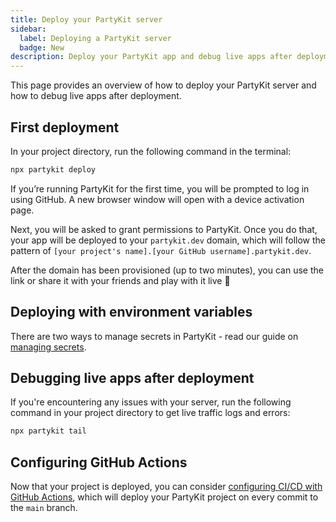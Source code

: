 ```yaml
---
title: Deploy your PartyKit server
sidebar:
  label: Deploying a PartyKit server
  badge: New
description: Deploy your PartyKit app and debug live apps after deployment
---
```


This page provides an overview of how to deploy your PartyKit server and how to debug live apps after deployment.

## First deployment

In your project directory, run the following command in the terminal:

```bash
npx partykit deploy
```

If you’re running PartyKit for the first time, you will be prompted to log in using GitHub. A new browser window will open with a device activation page.

Next, you will be asked to grant permissions to PartyKit. Once you do that, your app will be deployed to your `partykit.dev` domain, which will follow the pattern of `[your project's name].[your GitHub username].partykit.dev`.

After the domain has been provisioned (up to two minutes), you can use the link or share it with your friends and play with it live 🥳

## Deploying with environment variables

There are two ways to manage secrets in PartyKit - read our guide on [managing secrets](../managing-environment-variables).

## Debugging live apps after deployment

If you're encountering any issues with your server, run the following command in your project directory to get live traffic logs and errors:

```ts
npx partykit tail
```

## Configuring GitHub Actions

Now that your project is deployed, you can consider [configuring CI/CD with GitHub Actions](https://docs.partykit.io/guides/setting-up-ci-cd-with-github-actions), which will deploy your PartyKit project on every commit to the `main` branch.
